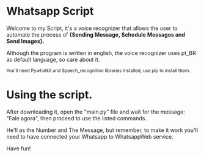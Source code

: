 # Whatsapp Script
<p>Welcome to my Script, it's a voice recognizer that allows the user to automate the process of <strong>{Sending Message, Schedule Messages and Send Images}.</strong></p>
<p>Although the program is written in english, the voice recognizer uses pt_BR as default language, so care about it.<p>
<small>You'll need Pywhatkit and Speech_recognition libraries installed, use pip to install them.</small>

# Using the script.

<p>After downloading it, open the "main.py" file and wait for the message: "Fale agora", then proceed to use the listed commands.</p>
<p>He'll as the Number and The Message, but remember, to make it work you'll need to have connected your Whatsapp to WhatsappWeb service.</p>

<p>Have fun!</p>